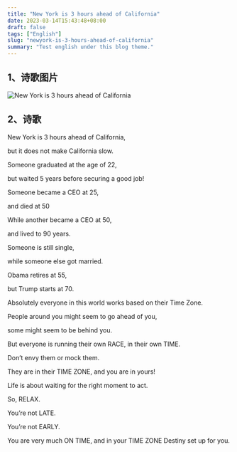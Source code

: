 ```yaml
---
title: "New York is 3 hours ahead of California"
date: 2023-03-14T15:43:48+08:00
draft: false
tags: ["English"]
slug: "newyork-is-3-hours-ahead-of-california"
summary: "Test english under this blog theme."
---
```


## 1、诗歌图片

![New York is 3 hours ahead of California](https://vip2.loli.io/2023/03/14/GzvJj1L4UQ3EnFo.webp)

## 2、诗歌

New York is 3 hours ahead of California,

but it does not make California slow.

Someone graduated at the age of 22,

but waited 5 years before securing a good job!

Someone became a CEO at 25,

and died at 50

While another became a CEO at 50,

and lived to 90 years.

Someone is still single,

while someone else got married.

Obama retires at 55,

but Trump starts at 70.

Absolutely everyone in this world works based on their Time Zone.

People around you might seem to go ahead of you,

some might seem to be behind you.

But everyone is running their own RACE, in their own TIME.

Don’t envy them or mock them.

They are in their TIME ZONE, and you are in yours!

Life is about waiting for the right moment to act.

So, RELAX.

You’re not LATE.

You’re not EARLY.

You are very much ON TIME, and in your TIME ZONE Destiny set up for you.